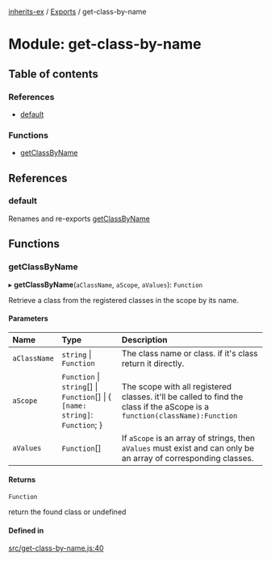 [inherits-ex](../README.md) / [Exports](../modules.md) / get-class-by-name

# Module: get-class-by-name

## Table of contents

### References

- [default](get_class_by_name.md#default)

### Functions

- [getClassByName](get_class_by_name.md#getclassbyname)

## References

### default

Renames and re-exports [getClassByName](get_class_by_name.md#getclassbyname)

## Functions

### getClassByName

▸ **getClassByName**(`aClassName`, `aScope`, `aValues`): `Function`

Retrieve a class from the registered classes in the scope by its name.

#### Parameters

| Name | Type | Description |
| :------ | :------ | :------ |
| `aClassName` | `string` \| `Function` | The class name or class. if it's class return it directly. |
| `aScope` | `Function` \| `string`[] \| `Function`[] \| { `[name: string]`: `Function`;  } | The scope with all registered classes. it'll be called to find the class if the aScope is a `function(className):Function` |
| `aValues` | `Function`[] | If `aScope` is an array of strings, then `aValues` must exist and can only be an array of corresponding classes. |

#### Returns

`Function`

return the found class or undefined

#### Defined in

[src/get-class-by-name.js:40](https://github.com/snowyu/inherits-ex.js/blob/a0c491f/src/get-class-by-name.js#L40)
